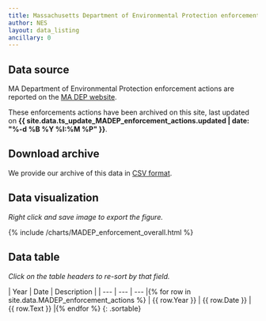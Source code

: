 ```yaml
---
title: Massachusetts Department of Environmental Protection enforcement action data
author: NES
layout: data_listing
ancillary: 0
---
```


## Data source

MA Department of Environmental Protection enforcement actions are reported on the [MA DEP website](http://www.mass.gov/eea/agencies/massdep/service/enforcement/enforcement-actions-2017.html).  

These enforcements actions have been archived on this site, last updated on **{{ site.data.ts_update_MADEP_enforcement_actions.updated | date: "%-d %B %Y %I:%M %P" }}**.

## Download archive

We provide our archive of this data in [CSV format](MADEP_enforcement_actions.csv).

## Data visualization

*Right click and save image to export the figure.*

{% include /charts/MADEP_enforcement_overall.html %}


## Data table

*Click on the table headers to re-sort by that field.*


<!-- Note: need to have the for loop markup on the same line as the table rows as described here: http://stackoverflow.com/questions/35642820/jekyll-how-to-use-for-loop-to-generate-table-row-within-the-same-table-inside-m -->

| Year | Date | Description |
| --- | --- | --- |{% for row in site.data.MADEP_enforcement_actions %}
| {{ row.Year }} | {{ row.Date }} | {{ row.Text }} |{% endfor %}
{: .sortable}

